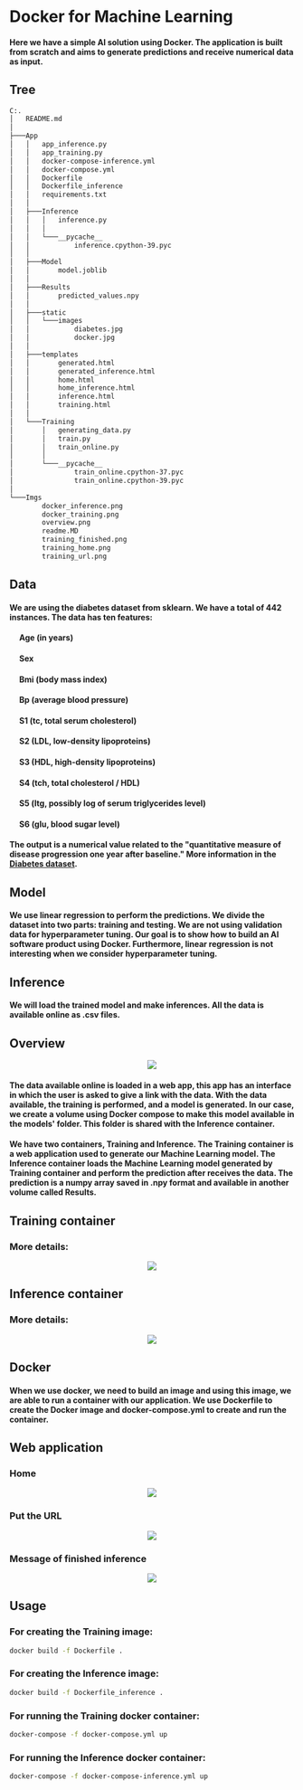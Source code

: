 # Docker for Machine Learning

#### Here we have a simple AI solution using Docker. The application is built from scratch and aims to generate predictions and receive numerical data as input.

## **Tree**

```bash
C:.
│   README.md
│
├───App
│   │   app_inference.py
│   │   app_training.py
│   │   docker-compose-inference.yml
│   │   docker-compose.yml
│   │   Dockerfile
│   │   Dockerfile_inference
│   │   requirements.txt
│   │
│   ├───Inference
│   │   │   inference.py
│   │   │
│   │   └───__pycache__
│   │           inference.cpython-39.pyc
│   │
│   ├───Model
│   │       model.joblib
│   │
│   ├───Results
│   │       predicted_values.npy
│   │
│   ├───static
│   │   └───images
│   │           diabetes.jpg
│   │           docker.jpg
│   │
│   ├───templates
│   │       generated.html
│   │       generated_inference.html
│   │       home.html
│   │       home_inference.html
│   │       inference.html
│   │       training.html
│   │
│   └───Training
│       │   generating_data.py
│       │   train.py
│       │   train_online.py
│       │
│       └───__pycache__
│               train_online.cpython-37.pyc
│               train_online.cpython-39.pyc
│
└───Imgs
        docker_inference.png
        docker_training.png
        overview.png
        readme.MD
        training_finished.png
        training_home.png
        training_url.png
```

## **Data**

#### We are using the diabetes dataset from sklearn. We have a total of 442 instances. The data has ten features:

#### &emsp; **Age** (in years)
#### &emsp; **Sex**
#### &emsp; **Bmi** (body mass index)
#### &emsp; **Bp** (average blood pressure)
#### &emsp; **S1** (tc, total serum cholesterol)
#### &emsp; **S2** (LDL, low-density lipoproteins)
#### &emsp; **S3** (HDL, high-density lipoproteins)
#### &emsp; **S4** (tch, total cholesterol / HDL)
#### &emsp; **S5** (ltg, possibly log of serum triglycerides level)
#### &emsp; **S6** (glu, blood sugar level)

#### The output is a numerical value related to the "quantitative measure of disease progression one year after baseline." More information in the [Diabetes dataset](https://scikit-learn.org/stable/datasets/toy_dataset.html#diabetes-dataset).


## **Model**
#### We use linear regression to perform the predictions. We divide the dataset into two parts: training and testing. We are not using validation data for hyperparameter tuning. Our goal is to show how to build an AI software product using Docker. Furthermore, linear regression is not interesting when we consider hyperparameter tuning.

## **Inference**
#### We will load the trained model and make inferences. All the data is available online as .csv files. 

## **Overview**

<p align="center">
  <img src="Imgs\overview.png" />
</p>

#### The data available online is loaded in a web app, this app has an interface in which the user is asked to give a link with the data. With the data available, the training is performed, and a model is generated. In our case, we create a volume using Docker compose to make this model available in the models' folder. This folder is shared with the Inference container.

#### We have two containers, Training and Inference. The Training container is a web application used to generate our Machine Learning model. The Inference container loads the Machine Learning model generated by Training container and perform the prediction after receives the data. The prediction is a numpy array saved in .npy format and available in another volume called Results.

## **Training container**

### More details:

<p align="center">
  <img src="Imgs\docker_training.png" />
</p>

## **Inference container**

### More details:

<p align="center">
  <img src="Imgs\docker_inference.png" />
</p>

## **Docker**

#### When we use docker, we need to build an **image** and using this image, we are able to run a **container** with our application. We use **Dockerfile** to create the Docker image and **docker-compose.yml** to create and run the container.

## **Web application**
### Home
<p align="center">
  <img src="Imgs\training_home.png" />
</p>

### Put the URL
<p align="center">
  <img src="Imgs\training_url.png" />
</p>

### Message of finished inference
<p align="center">
  <img src="Imgs\training_finished.png" />
</p>

## **Usage**

### For creating the Training image:
```bash
docker build -f Dockerfile .
```  
### For creating the Inference image:
```bash
docker build -f Dockerfile_inference .
```  

### For running the Training docker container:
```bash
docker-compose -f docker-compose.yml up
```  
### For running the Inference docker container:
```bash
docker-compose -f docker-compose-inference.yml up
```  

